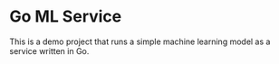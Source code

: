 # Go ML Service

This is a demo project that runs a simple machine learning model as a service written in Go.
